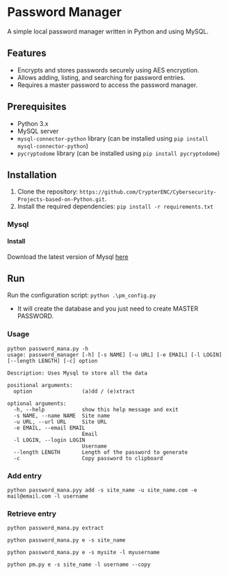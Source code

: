 # Password Manager

A simple local password manager written in Python and using MySQL.

## Features

- Encrypts and stores passwords securely using AES encryption.
- Allows adding, listing, and searching for password entries.
- Requires a master password to access the password manager.

## Prerequisites

- Python 3.x
- MySQL server
- `mysql-connector-python` library (can be installed using `pip install mysql-connector-python`)
- `pycryptodome` library (can be installed using `pip install pycryptodome`)

## Installation

1. Clone the repository: ` https://github.com/CrypterENC/Cybersecurity-Projects-based-on-Python.git `.
2. Install the required dependencies: ` pip install -r requirements.txt `

### Mysql 
#### Install 

Download the latest version of Mysql [here](https://dev.mysql.com/downloads/installer/)

## Run

Run the configuration script: ` python .\pm_config.py `
- It will create the database and you just need to create MASTER PASSWORD.

### Usage
```
python password_mana.py -h
usage: password_manager [-h] [-s NAME] [-u URL] [-e EMAIL] [-l LOGIN] [--length LENGTH] [-c] option

Description: Uses Mysql to store all the data

positional arguments:
  option                (a)dd / (e)xtract

optional arguments:
  -h, --help            show this help message and exit
  -s NAME, --name NAME  Site name
  -u URL, --url URL     Site URL
  -e EMAIL, --email EMAIL
                        Email
  -l LOGIN, --login LOGIN
                        Username
  --length LENGTH       Length of the password to generate
  -c                    Copy password to clipboard
```

### Add entry
```
python password_mana.pyy add -s site_name -u site_name.com -e mail@email.com -l username
```
### Retrieve entry
```
python password_mana.py extract
```
```
python password_mana.py e -s site_name
```
```
python password_mana.py e -s mysite -l myusername
```
```
python pm.py e -s site_name -l username --copy
```
